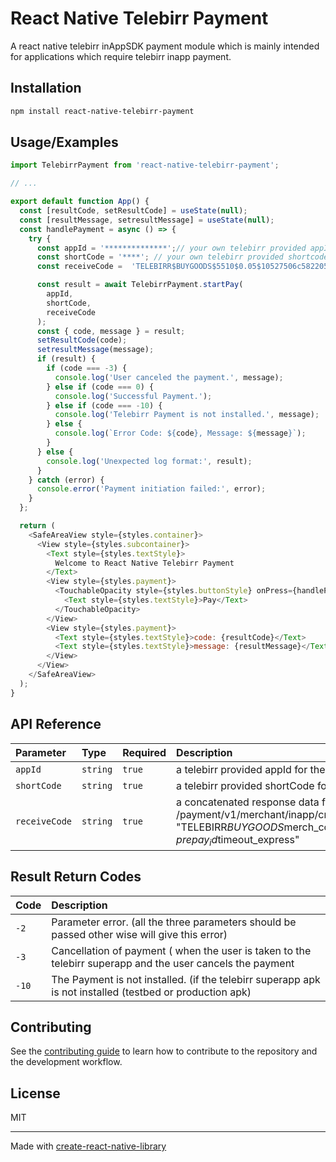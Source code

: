 
# React Native Telebirr Payment

A react native telebirr inAppSDK payment module which is mainly intended for applications which require telebirr inapp payment.

## Installation

```sh
npm install react-native-telebirr-payment
```

## Usage/Examples


```javascript
import TelebirrPayment from 'react-native-telebirr-payment';

// ...

export default function App() {
  const [resultCode, setResultCode] = useState(null);
  const [resultMessage, setresultMessage] = useState(null);
  const handlePayment = async () => {
    try {
      const appId = '**************';// your own telebirr provided appId
      const shortCode = '****'; // your own telebirr provided shortcode
      const receiveCode =  'TELEBIRR$BUYGOODS$5510$0.05$10527506c5822051eae86ffbeba60036387009$120m'; // the receiveCode is the response you get from /payment/v1/merchant/inapp/createOrder

      const result = await TelebirrPayment.startPay(
        appId,
        shortCode,
        receiveCode
      );
      const { code, message } = result;
      setResultCode(code);
      setresultMessage(message);
      if (result) {
        if (code === -3) {
          console.log('User canceled the payment.', message);
        } else if (code === 0) {
          console.log('Successful Payment.');
        } else if (code === -10) {
          console.log('Telebirr Payment is not installed.', message);
        } else {
          console.log(`Error Code: ${code}, Message: ${message}`);
        }
      } else {
        console.log('Unexpected log format:', result);
      }
    } catch (error) {
      console.error('Payment initiation failed:', error);
    }
  };

  return (
    <SafeAreaView style={styles.container}>
      <View style={styles.subcontainer}>
        <Text style={styles.textStyle}>
          Welcome to React Native Telebirr Payment
        </Text>
        <View style={styles.payment}>
          <TouchableOpacity style={styles.buttonStyle} onPress={handlePayment}>
            <Text style={styles.textStyle}>Pay</Text>
          </TouchableOpacity>
        </View>
        <View style={styles.payment}>
          <Text style={styles.textStyle}>code: {resultCode}</Text>
          <Text style={styles.textStyle}>message: {resultMessage}</Text>
        </View>
      </View>
    </SafeAreaView>
  );
}
```

## API Reference

| Parameter           | Type            | Required | Description                                                                      | Default                     |
| :------------------ | :-------------- | :------- | :------------------------------------------------------------------------------- | :-------------------------- |
| `appId`             | `string`        | `true`   | a telebirr provided appId for the merchant                                       |                             |
| `shortCode`         | `string`        | `true`   | a telebirr provided shortCode for the merchant                                   |                             |
| `receiveCode`       | `string`         | `true`  | a concatenated response data from /payment/v1/merchant/inapp/createOrder, "TELEBIRR$BUYGOODS$merch_code$total_amount $prepay_id$timeout_express"  |                       |

## Result Return Codes

| Code                | Description                                                                      |
| :------------------ | :------------------------------------------------------------------------------- |
| `-2`                | Parameter error. (all the three parameters should be passed other wise will give this error)                 |                             
| `-3`                | Cancellation of payment ( when the user is taken to the telebirr superapp and the user cancels the payment   |                             
| `-10`               | The Payment is not installed. (if the telebirr superapp apk is not installed (testbed or production apk)     |

## Contributing

See the [contributing guide](CONTRIBUTING.md) to learn how to contribute to the repository and the development workflow.

## License

MIT

---

Made with [create-react-native-library](https://github.com/callstack/react-native-builder-bob)
